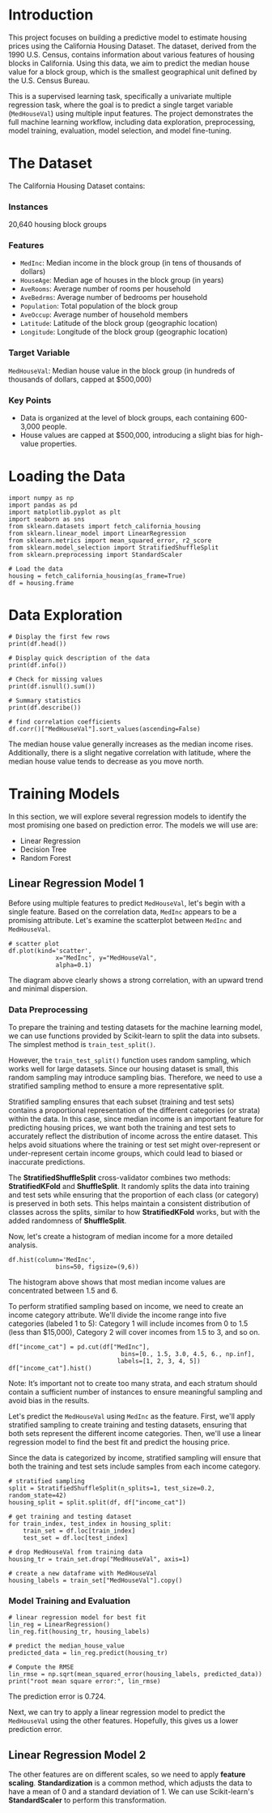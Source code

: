 # Introduction
This project focuses on building a predictive model to estimate housing prices using the California Housing Dataset. The dataset, derived from the 1990 U.S. Census, contains information about various features of housing blocks in California. Using this data, we aim to predict the median house value for a block group, which is the smallest geographical unit defined by the U.S. Census Bureau.

This is a supervised learning task, specifically a univariate multiple regression task, where the goal is to predict a single target variable (`MedHouseVal`) using multiple input features. The project demonstrates the full machine learning workflow, including data exploration, preprocessing, model training, evaluation, model selection, and model fine-tuning.

# The Dataset
The California Housing Dataset contains:

### Instances
20,640 housing block groups
### Features
- `MedInc`: Median income in the block group (in tens of thousands of dollars)
- `HouseAge`: Median age of houses in the block group (in years)
- `AveRooms`: Average number of rooms per household
- `AveBedrms`: Average number of bedrooms per household
- `Population`: Total population of the block group
- `AveOccup`: Average number of household members
- `Latitude`: Latitude of the block group (geographic location)
- `Longitude`: Longitude of the block group (geographic location)

### Target Variable
`MedHouseVal`: Median house value in the block group (in hundreds of thousands of dollars, capped at $500,000)

### Key Points
- Data is organized at the level of block groups, each containing 600-3,000 people.
- House values are capped at $500,000, introducing a slight bias for high-value properties.

# Loading the Data
```
import numpy as np
import pandas as pd
import matplotlib.pyplot as plt
import seaborn as sns
from sklearn.datasets import fetch_california_housing
from sklearn.linear_model import LinearRegression
from sklearn.metrics import mean_squared_error, r2_score
from sklearn.model_selection import StratifiedShuffleSplit
from sklearn.preprocessing import StandardScaler

# Load the data
housing = fetch_california_housing(as_frame=True)
df = housing.frame
```

# Data Exploration
```
# Display the first few rows
print(df.head())

# Display quick description of the data
print(df.info())

# Check for missing values
print(df.isnull().sum())

# Summary statistics
print(df.describe())

# find correlation coefficients
df.corr()["MedHouseVal"].sort_values(ascending=False)
```

The median house value generally increases as the median income rises. Additionally, there is a slight negative correlation with latitude, where the median house value tends to decrease as you move north.

# Training Models
In this section, we will explore several regression models to identify the most promising one based on prediction error. The models we will use are:
- Linear Regression
- Decision Tree
- Random Forest

## Linear Regression Model 1
Before using multiple features to predict `MedHouseVal`, let's begin with a single feature. Based on the correlation data, `MedInc` appears to be a promising attribute. Let's examine the scatterplot between `MedInc` and `MedHouseVal`.

```
# scatter plot
df.plot(kind='scatter', 
             x="MedInc", y="MedHouseVal", 
             alpha=0.1)
```

The diagram above clearly shows a strong correlation, with an upward trend and minimal dispersion.

### Data Preprocessing
To prepare the training and testing datasets for the machine learning model, we can use functions provided by Scikit-learn to split the data into subsets. The simplest method is `train_test_split()`.

However, the `train_test_split()` function uses random sampling, which works well for large datasets. Since our housing dataset is small, this random sampling may introduce sampling bias. Therefore, we need to use a stratified sampling method to ensure a more representative split.

Stratified sampling ensures that each subset (training and test sets) contains a proportional representation of the different categories (or strata) within the data. In this case, since median income is an important feature for predicting housing prices, we want both the training and test sets to accurately reflect the distribution of income across the entire dataset. This helps avoid situations where the training or test set might over-represent or under-represent certain income groups, which could lead to biased or inaccurate predictions.

The **StratifiedShuffleSplit** cross-validator combines two methods: **StratifiedKFold** and **ShuffleSplit**. It randomly splits the data into training and test sets while ensuring that the proportion of each class (or category) is preserved in both sets. This helps maintain a consistent distribution of classes across the splits, similar to how **StratifiedKFold** works, but with the added randomness of **ShuffleSplit**.

Now, let's create a histogram of median income for a more detailed analysis.

```
df.hist(column='MedInc', 
             bins=50, figsize=(9,6))
```

The histogram above shows that most median income values are concentrated between 1.5 and 6.

To perform stratified sampling based on income, we need to create an income category attribute. We'll divide the income range into five categories (labeled 1 to 5): Category 1 will include incomes from 0 to 1.5 (less than $15,000), Category 2 will cover incomes from 1.5 to 3, and so on.


```
df["income_cat"] = pd.cut(df["MedInc"], 
                               bins=[0., 1.5, 3.0, 4.5, 6., np.inf],
                              labels=[1, 2, 3, 4, 5])
df["income_cat"].hist()
```

Note: It’s important not to create too many strata, and each stratum should contain a sufficient number of instances to ensure meaningful sampling and avoid bias in the results.

Let's predict the `MedHouseVal` using `MedInc` as the feature. First, we'll apply stratified sampling to create training and testing datasets, ensuring that both sets represent the different income categories. Then, we'll use a linear regression model to find the best fit and predict the housing price.

Since the data is categorized by income, stratified sampling will ensure that both the training and test sets include samples from each income category.

```
# stratified sampling
split = StratifiedShuffleSplit(n_splits=1, test_size=0.2, random_state=42)
housing_split = split.split(df, df["income_cat"])

# get training and testing dataset
for train_index, test_index in housing_split:
    train_set = df.loc[train_index]
    test_set = df.loc[test_index]

# drop MedHouseVal from training data
housing_tr = train_set.drop("MedHouseVal", axis=1)

# create a new dataframe with MedHouseVal
housing_labels = train_set["MedHouseVal"].copy()
```

### Model Training and Evaluation
```
# linear regression model for best fit
lin_reg = LinearRegression()
lin_reg.fit(housing_tr, housing_labels)

# predict the median_house_value
predicted_data = lin_reg.predict(housing_tr)

# Compute the RMSE
lin_rmse = np.sqrt(mean_squared_error(housing_labels, predicted_data))
print("root mean square error:", lin_rmse)
```
The prediction error is 0.724.

Next, we can try to apply a linear regression model to predict the `MedHouseVal` using the other features. Hopefully, this gives us a lower prediction error.

## Linear Regression Model 2
The other features are on different scales, so we need to apply **feature scaling**. **Standardization** is a common method, which adjusts the data to have a mean of 0 and a standard deviation of 1. We can use Scikit-learn's **StandardScaler** to perform this transformation.








